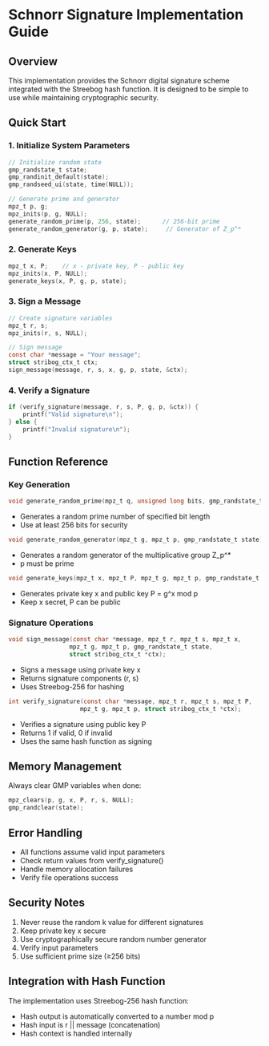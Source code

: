 # Schnorr Signature Implementation Guide

## Overview

This implementation provides the Schnorr digital signature scheme integrated with the Streebog hash function. It is designed to be simple to use while maintaining cryptographic security.

## Quick Start

### 1. Initialize System Parameters

```c
// Initialize random state
gmp_randstate_t state;
gmp_randinit_default(state);
gmp_randseed_ui(state, time(NULL));

// Generate prime and generator
mpz_t p, g;
mpz_inits(p, g, NULL);
generate_random_prime(p, 256, state);      // 256-bit prime
generate_random_generator(g, p, state);     // Generator of Z_p^*
```

### 2. Generate Keys

```c
mpz_t x, P;    // x - private key, P - public key
mpz_inits(x, P, NULL);
generate_keys(x, P, g, p, state);
```

### 3. Sign a Message

```c
// Create signature variables
mpz_t r, s;
mpz_inits(r, s, NULL);

// Sign message
const char *message = "Your message";
struct stribog_ctx_t ctx;
sign_message(message, r, s, x, g, p, state, &ctx);
```

### 4. Verify a Signature

```c
if (verify_signature(message, r, s, P, g, p, &ctx)) {
    printf("Valid signature\n");
} else {
    printf("Invalid signature\n");
}
```

## Function Reference

### Key Generation

```c
void generate_random_prime(mpz_t q, unsigned long bits, gmp_randstate_t state);
```
- Generates a random prime number of specified bit length
- Use at least 256 bits for security

```c
void generate_random_generator(mpz_t g, mpz_t p, gmp_randstate_t state);
```
- Generates a random generator of the multiplicative group Z_p^*
- p must be prime

```c
void generate_keys(mpz_t x, mpz_t P, mpz_t g, mpz_t p, gmp_randstate_t state);
```
- Generates private key x and public key P = g^x mod p
- Keep x secret, P can be public

### Signature Operations

```c
void sign_message(const char *message, mpz_t r, mpz_t s, mpz_t x, 
                 mpz_t g, mpz_t p, gmp_randstate_t state, 
                 struct stribog_ctx_t *ctx);
```
- Signs a message using private key x
- Returns signature components (r, s)
- Uses Streebog-256 for hashing

```c
int verify_signature(const char *message, mpz_t r, mpz_t s, mpz_t P,
                    mpz_t g, mpz_t p, struct stribog_ctx_t *ctx);
```
- Verifies a signature using public key P
- Returns 1 if valid, 0 if invalid
- Uses the same hash function as signing

## Memory Management

Always clear GMP variables when done:
```c
mpz_clears(p, g, x, P, r, s, NULL);
gmp_randclear(state);
```

## Error Handling

- All functions assume valid input parameters
- Check return values from verify_signature()
- Handle memory allocation failures
- Verify file operations success

## Security Notes

1. Never reuse the random k value for different signatures
2. Keep private key x secure
3. Use cryptographically secure random number generator
4. Verify input parameters
5. Use sufficient prime size (≥256 bits)

## Integration with Hash Function

The implementation uses Streebog-256 hash function:
- Hash output is automatically converted to a number mod p
- Hash input is r || message (concatenation)
- Hash context is handled internally